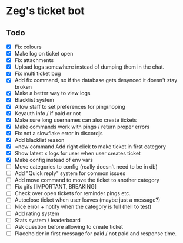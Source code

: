# Zeg's ticket bot

## Todo

- [x] Fix colours
- [x] Make log on ticket open
- [x] Fix attachments
- [x] Upload logs somewhere instead of dumping them in the chat.
- [x] Fix multi ticket bug
- [x] Add fix command, so if the database gets desynced it doesn't stay broken
- [x] Make a better way to view logs
- [x] Blacklist system
- [x] Allow staff to set preferences for ping/noping
- [x] Keyauth info / if paid or not
- [x] Make sure long usernames can also create tickets
- [x] Make commands work with pings / return proper errors
- [x] Fix not a slowflake error in discordjs
- [x] Add blacklist reason
- [x] ~~=new command~~ Add right click to make ticket in first category
- [x] Show latest x logs for user when user creates ticket
- [x] Make config instead of env vars
- [ ] Move categories to config (really doesn't need to be in db)
- [ ] Add "Quick reply" system for common issues
- [ ] Add move command to move the ticket to another category
- [ ] Fix gifs [IMPORTANT, BREAKING]
- [ ] Check over open tickets for reminder pings etc.
- [ ] Autoclose ticket when user leaves (maybe just a message?)
- [ ] Nice error + notify when the category is full (hell to test)
- [ ] Add rating system
- [ ] Stats system / leaderboard
- [ ] Ask question before allowing to create ticket
- [ ] Placeholder in first message for paid / not paid and response time.
